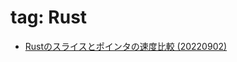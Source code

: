# tag: Rust
- [Rustのスライスとポインタの速度比較 (20220902)](../articles/20220902_speed_test_slice_vs_pointer.md)
